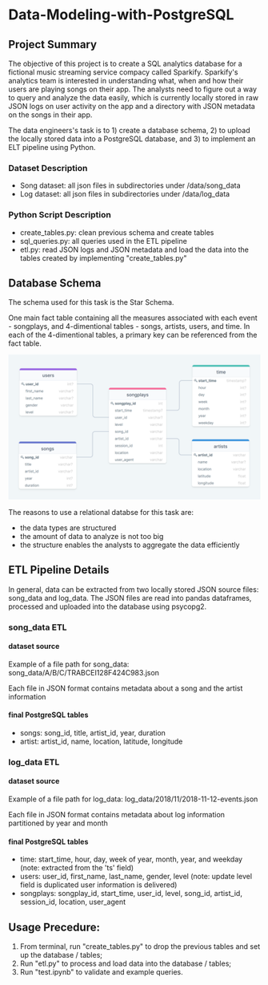 # Data-Modeling-with-PostgreSQL

## Project Summary 

The objective of this project is to create a SQL analytics database for a fictional music streaming service compacy called Sparkify. Sparkify's analytics team is interested 
in understanding what, when and how their users are playing songs on their app. The analysts need to figure out a way to query and analyze the data easily, which
is currently locally stored in raw JSON logs on user activity on the app and a directory with JSON metadata on the songs in their app.

The data engineers's task is to 1) create a database schema, 2) to upload the locally stored data into a PostgreSQL database, and 3) to implement an ELT pipeline using Python.  

### Dataset Description 

* Song dataset: all json files in subdirectories under /data/song_data
* Log dataset: all json files in subdirectories under /data/log_data 

### Python Script Description

* create_tables.py: clean previous schema and create tables 
* sql_queries.py: all queries used in the ETL pipeline 
* etl.py: read JSON logs and JSON metadata and load the data into the tables created by implementing "create_tables.py"

## Database Schema

The schema used for this task is the Star Schema.

One main fact table containing all the measures associated with each event - songplays, and 4-dimentional tables - songs, artists, users, and time. In each of the 4-dimentional 
tables, a primary key can be referenced from the fact table. 

![database schema diagram](/img/database-schema.PNG)

The reasons to use a relational databse for this task are: 
* the data types are structured 
* the amount of data to analyze is not too big 
* the structure enables the analysts to aggregate the data efficiently 

## ETL Pipeline Details 

In general, data can be extracted from two locally stored JSON source files: song_data and log_data. The JSON files are read into pandas dataframes, processed and uploaded into the database using psycopg2.

### song_data ETL 

#### dataset source

Example of a file path for song_data: song_data/A/B/C/TRABCEI128F424C983.json 

Each file in JSON format contains metadata about a song and the artist information 

#### final PostgreSQL tables 

* songs: song_id, title, artist_id, year, duration 
* artist: artist_id, name, location, latitude, longitude 

### log_data ETL 

#### dataset source

Example of a file path for log_data: log_data/2018/11/2018-11-12-events.json 

Each file in JSON format contains metadata about log information partitioned by year and month 

#### final PostgreSQL tables 

* time: start_time, hour, day, week of year, month, year, and weekday (note: extracted from the 'ts' field)  
* users: user_id, first_name, last_name, gender, level (note: update level field is duplicated user information is delivered)
* songplays: songplay_id, start_time, user_id, level, song_id, artist_id, session_id, location, user_agent

## Usage Precedure: 

1) From terminal, run "create_tables.py" to drop the previous tables and set up the database / tables;
2) Run "etl.py" to process and load data into the database / tables; 
3) Run "test.ipynb" to validate and example queries.


